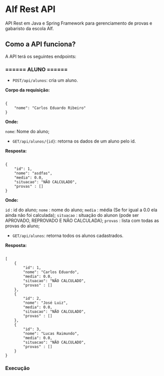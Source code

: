 # Alf Rest API

API Rest em Java e Spring Framework para gerenciamento de provas e gabaristo da escola Alf.

## Como a API funciona?

A API terá os seguintes endpoints:

### ====== ALUNO ======

* `POST/api/alunos`: cria um aluno.

**Corpo da requisição:**  

<code>
{
    "nome": "Carlos Eduardo Ribeiro"
}
</code>

**Onde:**  

`nome`: Nome do aluno;

* `GET/api/alunos/{id}`: retorna os dados de um aluno pelo id.  

**Resposta:**  

<code>
{
    "id": 1,
    "nome": "asdfas",  
    "media": 0.0,
    "situacao": "NÃO CALCULADO",
    "provas" : []
}
</code>

**Onde:**

`id` : id do aluno;
`nome` : nome do aluno;
`media` : média (Se for igual a 0.0 ela ainda não foi calculada);
`situacao` : situação do alunon (pode ser APROVADO, REPROVADO E NÃO CALCULADA);
`provas` : lista com todas as provas do aluno;

* `GET/api/alunos`: retorna todos os alunos cadastrados.

**Resposta:**

<code>
[
    {
        "id": 1,
        "nome": "Carlos Eduardo",
        "media": 0.0,
        "situacao": "NÃO CALCULADO",
        "provas" : []
    },
    {
        "id": 2,
        "nome": "José Luiz",
        "media": 0.0,
        "situacao": "NÃO CALCULADO",
        "provas" : []
    },
    {
        "id": 3,
        "nome": "Lucas Raimundo",
        "media": 0.0,
        "situacao": "NÃO CALCULADO",
        "provas" : []
    }
}
</code>


### Execução